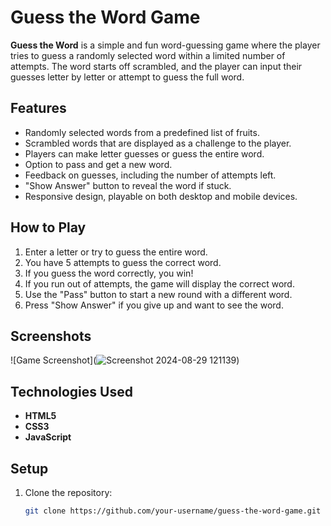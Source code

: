 # Guess the Word Game

**Guess the Word** is a simple and fun word-guessing game where the player tries to guess a randomly selected word within a limited number of attempts. The word starts off scrambled, and the player can input their guesses letter by letter or attempt to guess the full word.

## Features

- Randomly selected words from a predefined list of fruits.
- Scrambled words that are displayed as a challenge to the player.
- Players can make letter guesses or guess the entire word.
- Option to pass and get a new word.
- Feedback on guesses, including the number of attempts left.
- "Show Answer" button to reveal the word if stuck.
- Responsive design, playable on both desktop and mobile devices.

## How to Play

1. Enter a letter or try to guess the entire word.
2. You have 5 attempts to guess the correct word.
3. If you guess the word correctly, you win!
4. If you run out of attempts, the game will display the correct word.
5. Use the "Pass" button to start a new round with a different word.
6. Press "Show Answer" if you give up and want to see the word.

## Screenshots

![Game Screenshot](![Screenshot 2024-08-29 121139](https://github.com/user-attachments/assets/91e2a770-b32b-41e7-ba8a-f153a7f55fd9))

## Technologies Used

- **HTML5**
- **CSS3**
- **JavaScript**

## Setup

1. Clone the repository:
   ```bash
   git clone https://github.com/your-username/guess-the-word-game.git
